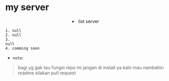 # my server

<div align="center"><li>list server</li></div>

<code>1. null</code><br>
<code>2. null</code><br>
<code>3. null</code><br>
<code>4. comming soon</code><br>

- `note`:
> bagi yg gak tau fungsi repo ini jangan di install
> ya kalo mau nambahin readme silakan pull request

